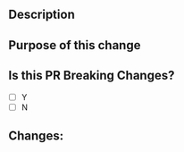 <!--- PLEASE FOLLOW THE GUIDELINE  -->
## Description
<!--- Describe your changes in detail -->
## Purpose of this change
<!--- Why is this change required? What problem does it solve? -->
## Is this PR Breaking Changes?
- [ ] Y
- [ ] N
## Changes:
<!--- changes for this pr -->
